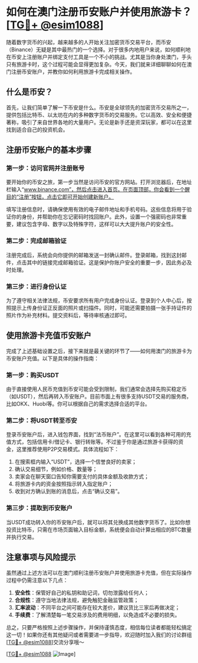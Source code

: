 # 如何在澳门注册币安账户并使用旅游卡？[[TG💪+ @esim1088](https://t.me/s/esim1088)]

随着数字货币的兴起，越来越多的人开始关注加密货币交易平台，而币安（Binance）无疑是其中最热门的一个选择。对于很多内地用户来说，如何顺利地在币安上注册账户并绑定支付工具是一个不小的挑战。尤其是当你身处澳门，手头只有旅游卡时，这个过程可能会显得更加复杂。今天，我们就来详细聊聊如何在澳门注册币安账户，并教你如何利用旅游卡完成相关操作。

## 什么是币安？

首先，让我们简单了解一下币安是什么。币安是全球领先的加密货币交易所之一，提供包括比特币、以太坊在内的多种数字货币的交易服务。它以高效、安全和便捷著称，吸引了来自世界各地的大量用户。无论是新手还是资深玩家，都可以在这里找到适合自己的投资机会。

## 注册币安账户的基本步骤

### 第一步：访问官网并注册账号

要开始你的币安之旅，第一步当然是访问币安的官方网站。打开浏览器后，在地址栏输入“www.binance.com”，然后点击进入首页。在页面顶部，你会看到一个醒目的“注册”按钮，点击它即可开始创建新账户。

填写注册信息时，请确保使用有效的电子邮件地址和手机号码。这些信息将用于验证你的身份，并帮助你在忘记密码时找回账户。此外，设置一个强密码也非常重要，建议包含字母、数字以及特殊字符，这样可以大大提升账户的安全性。

### 第二步：完成邮箱验证

注册完成后，系统会向你提供的邮箱发送一封确认邮件。登录邮箱，找到这封邮件，点击其中的链接完成邮箱验证。这是保护你账户安全的重要一步，因此务必及时处理。

### 第三步：进行身份认证

为了遵守相关法律法规，币安要求所有用户完成身份认证。登录到个人中心后，按照提示上传身份证正反面的照片或扫描件。同时，可能还需要拍摄一张手持证件的照片作为补充材料。提交资料后，等待审核通过即可。

## 使用旅游卡充值币安账户

完成了上述基础设置之后，接下来就是最关键的环节了——如何用澳门的旅游卡为币安账户充值。以下是具体的操作指南：

### 第一步：购买USDT

由于直接使用人民币充值到币安可能会受到限制，我们通常会选择先购买稳定币（如USDT），然后再转入币安账户。目前市面上有很多支持USDT交易的服务商，比如OKX、Huobi等。你可以根据自己的需求选择合适的平台。

### 第二步：将USDT转至币安

登录币安账户后，进入钱包界面，找到“法币账户”。在这里可以看到各种可用的充值方式，包括信用卡/借记卡、银行转账等。不过鉴于你是通过旅游卡获得的资金，这里推荐使用P2P交易模式。具体流程如下：

1. 在搜索框内输入“USDT”，选择一个信誉良好的卖家；
2. 确认交易细节，例如价格、数量等；
3. 卖家会在聊天窗口告知你需要支付的具体金额及收款方式；
4. 将旅游卡内的资金按照指示转入指定账户；
5. 收到对方确认到账的消息后，点击“确认交易”。

### 第三步：提取到币安账户

当USDT成功转入你的币安账户后，就可以将其兑换成其他数字货币了。比如你想投资比特币，只需在市场页面输入目标金额，系统便会自动计算出相应的BTC数量并执行交易。

## 注意事项与风险提示

虽然通过上述方法可以在澳门顺利注册币安账户并使用旅游卡充值，但在实际操作过程中仍需注意以下几点：

1. **安全性**：保管好自己的私钥和助记词，切勿泄露给任何人；
2. **合规性**：遵守当地法律法规，避免触犯金融监管政策；
3. **汇率波动**：不同平台之间可能存在较大差价，建议货比三家后再做决定；
4. **手续费**：了解清楚每一笔交易涉及的费用明细，以免造成不必要的损失。

总之，只要严格按照上述步骤操作，并保持谨慎态度，相信每位读者都能轻松搞定这一切！如果你还有其他疑问或者需要进一步指导，欢迎随时加入我们的讨论群组[[TG💪+ @esim1088](https://t.me/s/esim1088)]交流分享哦～

[[TG💪+ @esim1088](https://t.me/s/esim1088) ![Image](https://i.postimg.cc/4NQfJmqS/Snipaste-2025-05-13-00-14-12.png)]